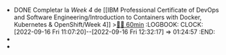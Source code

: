 - DONE Completar la *Week 4* de [[IBM Professional Certificate of DevOps and Software Engineering/Introduction to Containers with Docker, Kubernetes & OpenShift/Week 4]] >[🍅🍅 60min](#agenda-pomo://?t=f-1663319249114-1800%2Cf-1663321803216-1800)
  :LOGBOOK:
  CLOCK: [2022-09-16 Fri 11:07:20]--[2022-09-16 Fri 12:32:17] =>  01:24:57
  :END:
-
-